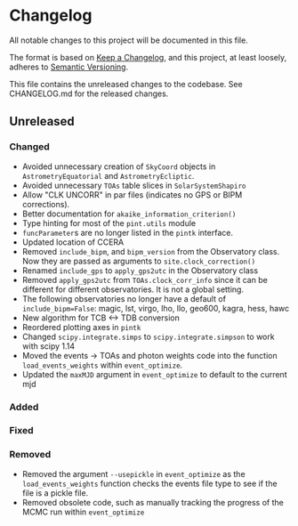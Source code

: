 # Changelog
All notable changes to this project will be documented in this file.

The format is based on [Keep a Changelog](https://keepachangelog.com/en/1.0.0/),
and this project, at least loosely, adheres to [Semantic Versioning](https://semver.org/spec/v2.0.0.html).

This file contains the unreleased changes to the codebase. See CHANGELOG.md for
the released changes.

## Unreleased
### Changed
- Avoided unnecessary creation of `SkyCoord` objects in `AstrometryEquatorial` and `AstrometryEcliptic`.
- Avoided unnecessary `TOAs` table slices in `SolarSystemShapiro`
- Allow "CLK UNCORR" in par files (indicates no GPS or BIPM corrections). 
- Better documentation for `akaike_information_criterion()`
- Type hinting for most of the `pint.utils` module
- `funcParameter`s are no longer listed in the `pintk` interface.
- Updated location of CCERA
- Removed `include_bipm`, and `bipm_version` from the Observatory class. Now they are passed as arguments to `site.clock_correction()`
- Renamed `include_gps` to `apply_gps2utc` in the Observatory class
- Removed `apply_gps2utc` from `TOAs.clock_corr_info` since it can be different for different observatories. It is not a global setting.
- The following observatories no longer have a default of `include_bipm=False`: magic, lst, virgo, lho, llo, geo600, kagra, hess, hawc
- New algorithm for TCB <-> TDB conversion
- Reordered plotting axes in `pintk`
- Changed `scipy.integrate.simps` to `scipy.integrate.simpson` to work with scipy 1.14
- Moved the events -> TOAs and photon weights code into the function `load_events_weights` within `event_optimize`.
- Updated the `maxMJD` argument in `event_optimize` to default to the current mjd
### Added
### Fixed
### Removed
- Removed the argument `--usepickle` in `event_optimize` as the `load_events_weights` function checks the events file type to see if the 
file is a pickle file.
- Removed obsolete code, such as manually tracking the progress of the MCMC run within `event_optimize`
